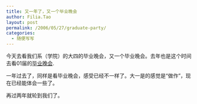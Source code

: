 ```yaml
---
title: 又一年了，又一个毕业晚会
author: Filia.Tao
layout: post
permalink: /2006/05/27/graduate-party/
categories:
  - 随便写写
---
```

今天去看我们系（学院）的大四的毕业晚会，又一个毕业晚会。去年也是这个时间去看01届的[毕业晚会][1].

一年过去了，同样是看毕业晚会，感受已经不一样了。大一是的感觉是“做作”，现在已经能体会一些了。

再过两年就轮到我们了。

 [1]: http://spaces.msn.com/why-gudu/blog/cns!883AD422728D2B51!130.entry
